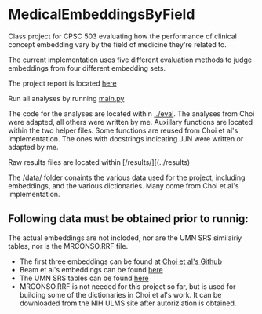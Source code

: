 # MedicalEmbeddingsByField 

Class project for CPSC 503 evaluating how the performance of clinical concept embedding vary by the field of medicine they're related to. 

The current implementation uses five different evaluation methods to judge embeddings from four different embedding sets. 

The project report is located [here](../doc/med_embeddings_by_field.pdf)

Run all analyses by running [main.py](../eval/main.py)

The code for the analyses are located within [../eval](../eval/). The analyses from Choi were adapted, all others were written by me. Auxillary functions are located within the two helper files. Some functions are reused from Choi et al's implementation. The ones with docstrings indicating JJN were written or adapted by me. 

Raw results files are located within [/results/][(../results)

The [/data/](../data) folder conaints the various data used for the project, including embeddings, and the various dictionaries. Many come from Choi et al's implementation.

## Following data must be obtained prior to runnig: ##

The actual embeddings are not incloded, nor are the UMN SRS similairiy tables, nor is the MRCONSO.RRF file.
- The first three embeddings can be found at [Choi et al's Github](https://github.com/clinicalml/embeddings)
- Beam et al's embeddings can be found [here](https://figshare.com/s/00d69861786cd0156d81)
- The UMN SRS tables can be found [here](https://conservancy.umn.edu/handle/11299/196265)
- MRCONSO.RRF is not needed for this project so far, but is used for building some of the dictionaries in Choi et al's work. It can be downloaded from the NIH ULMS site after autoriziation is obtained. 
